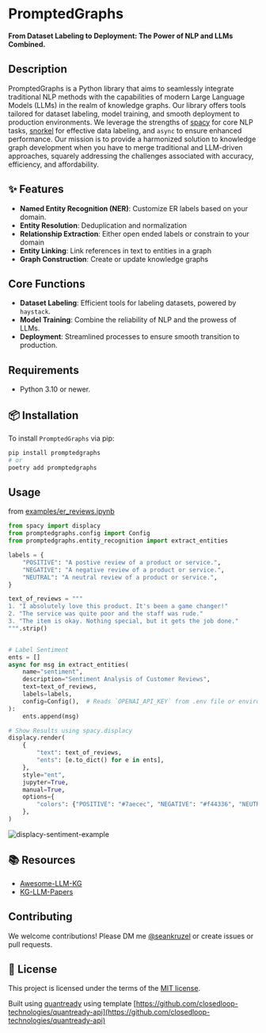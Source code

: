 # PromptedGraphs

**From Dataset Labeling to Deployment: The Power of NLP and LLMs Combined.**

## Description

PromptedGraphs is a Python library that aims to seamlessly integrate traditional NLP methods with the capabilities of modern Large Language Models (LLMs) in the realm of knowledge graphs. Our library offers tools tailored for dataset labeling, model training, and smooth deployment to production environments. We leverage the strengths of [spacy](https://github.com/explosion/spaCy) for core NLP tasks, [snorkel](https://github.com/closedloop-technologies/snorkel) for effective data labeling, and `async` to ensure enhanced performance. Our mission is to provide a harmonized solution to knowledge graph development when you have to merge traditional and LLM-driven approaches, squarely addressing the challenges associated with accuracy, efficiency, and affordability.

## ✨ Features

- **Named Entity Recognition (NER)**: Customize ER labels based on your domain.
- **Entity Resolution**: Deduplication and normalization
- **Relationship Extraction**: Either open ended labels or constrain to your domain
- **Entity Linking**: Link references in text to entities in a graph
- **Graph Construction**: Create or update knowledge graphs

## Core Functions

- **Dataset Labeling**: Efficient tools for labeling datasets, powered by `haystack`.
- **Model Training**: Combine the reliability of NLP and the prowess of LLMs.
- **Deployment**: Streamlined processes to ensure smooth transition to production.

## Requirements

- Python 3.10 or newer.

## 📦 Installation

To install `PromptedGraphs` via pip:

```bash
pip install promptedgraphs
# or
poetry add promptedgraphs
```

## Usage

from [examples/er_reviews.ipynb](https://github.com/closedloop-technologies/promptedgraphs/examples/er_reviews.ipynb)

```python
from spacy import displacy
from promptedgraphs.config import Config
from promptedgraphs.entity_recognition import extract_entities

labels = {
    "POSITIVE": "A postive review of a product or service.",
    "NEGATIVE": "A negative review of a product or service.",
    "NEUTRAL": "A neutral review of a product or service.",
}

text_of_reviews = """
1. "I absolutely love this product. It's been a game changer!"
2. "The service was quite poor and the staff was rude."
3. "The item is okay. Nothing special, but it gets the job done."
""".strip()


# Label Sentiment
ents = []
async for msg in extract_entities(
    name="sentiment",
    description="Sentiment Analysis of Customer Reviews",
    text=text_of_reviews,
    labels=labels,
    config=Config(),  # Reads `OPENAI_API_KEY` from .env file or environment
):
    ents.append(msg)

# Show Results using spacy.displacy
displacy.render(
    {
        "text": text_of_reviews,
        "ents": [e.to_dict() for e in ents],
    },
    style="ent",
    jupyter=True,
    manual=True,
    options={
        "colors": {"POSITIVE": "#7aecec", "NEGATIVE": "#f44336", "NEUTRAL": "#f4f442"}
    },
)
```
![displacy-sentiment-example](https://github.com/closedloop-technologies/promptedgraphs/assets/displacy-sentiment-example.png)


## 📚 Resources

  * [Awesome-LLM-KG](https://github.com/RManLuo/Awesome-LLM-KG)
  * [KG-LLM-Papers](https://github.com/zjukg/KG-LLM-Papers)

## Contributing

We welcome contributions! Please DM me [@seankruzel](https://twitter.com/seankruzel) or create issues or pull requests.

## 📝 License

This project is licensed under the terms of the [MIT license](/LICENSE).

Built using [quantready](https://github.com/closedloop-technologies/quantready) using template [https://github.com/closedloop-technologies/quantready-api](https://github.com/closedloop-technologies/quantready-api)
